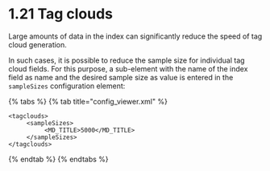 # 1.21 Tag clouds

Large amounts of data in the index can significantly reduce the speed of tag cloud generation. 

In such cases, it is possible to reduce the sample size for individual tag cloud fields. For this purpose, a sub-element with the name of the index field as name and the desired sample size as value is entered in the `sampleSizes` configuration element:

{% tabs %}
{% tab title="config\_viewer.xml" %}
```markup
<tagclouds>
     <sampleSizes>
          <MD_TITLE>5000</MD_TITLE>
     </sampleSizes>
</tagclouds>
```
{% endtab %}
{% endtabs %}

